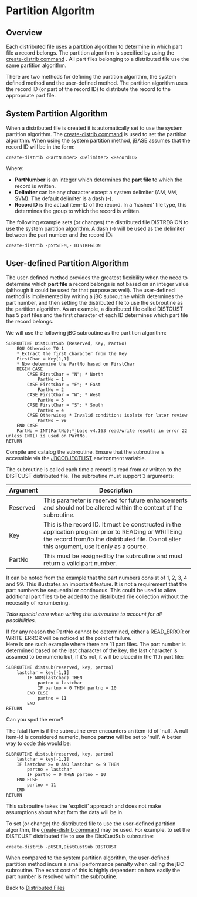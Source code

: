 # Partition Algoritm

<PageHeader />

## Overview

Each distributed file uses a partition algorithm to determine in which part file a record belongs. The partition algorithm is specified by using the [create-distrib command](./../create-distrib-command) . All part files belonging to a distributed file use the same partition algorithm.

There are two methods for defining the partition algorithm, the system defined method and the user-defined method. The partition algorithm uses the record ID (or part of the record ID) to distribute the record to the appropriate part file.

## System Partition Algorithm

When a distributed file is created it is automatically set to use the system partition algorithm. The [create-distrib command](./../create-distrib-command) is used to set the partition algorithm. When using the system partition method, jBASE assumes that the record ID will be in the form:

```
create-distrib <PartNumber> <Delimiter> <RecordID>
```

Where:

- **PartNumber** is an integer which determines the **part file** to which the record is written.
- **Delimiter** can be any character except a system delimiter (AM, VM, SVM). The default delimiter is a dash (-).
- **RecordID** is the actual item-ID of the record. In a ‘hashed’ file type, this determines the group to which the record is written.

The following example sets (or changes) the distributed file DISTREGION to use the system partition algorithm. A dash (-) will be used as the delimiter between the part number and the record ID:

```
create-distrib -pSYSTEM,- DISTREGION
```

## User-defined Partition Algorithm

The user-defined method provides the greatest flexibility when the need to determine which **part file** a record belongs is not based on an integer value (although it could be used for that purpose as well). The user-defined method is implemented by writing a jBC subroutine which determines the part number, and then setting the distributed file to use the subroutine as the partition algorithm. As an example, a distributed file called DISTCUST has 5 part files and the first character of each ID determines which part file the record belongs.

We will use the following jBC subroutine as the partition algorithm:

```
SUBROUTINE DistCustSub (Reserved, Key, PartNo)
    EQU Otherwise TO 1
    * Extract the first character from the Key
    FirstChar = Key[1,1]
    * Now determine the PartNo based on FirstChar
    BEGIN CASE
        CASE FirstChar = "N"; * North
            PartNo = 1
        CASE FirstChar = "E"; * East
            PartNo = 2
        CASE FirstChar = "W"; * West
            PartNo = 3
        CASE FirstChar = "S"; * South
            PartNo = 4
        CASE Otherwise; * Invalid condition; isolate for later review
            PartNo = 99
    END CASE
    PartNo = INT(PartNo);*jbase v4.163 read/write results in error 22 unless INT() is used on PartNo.
RETURN
```

Compile and catalog the subroutine. Ensure that the subroutine is accessible via the [JBCOBJECTLIST](./../../../environment-variables/jbcobjectlist) environment variable.

The subroutine is called each time a record is read from or written to the DISTCUST distributed file. The subroutine must support 3 arguments:

| Argument | Description |
| --- | --- |
| Reserved | This parameter is reserved for future enhancements and should not be altered within the context of the subroutine. |
| Key | This is the record ID. It must be constructed in the application program prior to READing or WRITEing the record from/to the distributed file. Do not alter this argument, use it only as a source. |
| PartNo | This must be assigned by the subroutine and must return a valid part number. |

It can be noted from the example that the part numbers consist of 1, 2, 3, 4 and 99. This illustrates an important feature. It is not a requirement that the part numbers be sequential or continuous. This could be used to allow additional part files to be added to the distributed file collection without the necessity of renumbering.

*Take special care when writing this subroutine to account for all possibilities*.

If for any reason the PartNo cannot be determined, either a READ\_ERROR or WRITE\_ERROR will be noticed at the point of failure.  
Here is one such example where there are 11 part files. The part number is determined based on the last character of the key, the last character is assumed to be numeric but, if it's not, it will be placed in the 11th part file:  

```
SUBROUTINE distsub(reserved, key, partno)
    lastchar = key[-1,1]
        IF NUM(lastchar) THEN
            partno = lastchar
            IF partno = 0 THEN partno = 10
        END ELSE
            partno = 11
        END
RETURN
```

Can you spot the error?

The fatal flaw is if the subroutine ever encounters an item-id of 'null'. A null item-id is considered numeric, hence **partno** will be set to 'null'. A better way to code this would be:

```
SUBROUTINE distsub(reserved, key, partno)
    lastchar = key[-1,1]
    IF lastchar >= 0 AND lastchar <= 9 THEN
        partno = lastchar
        IF partno = 0 THEN partno = 10
    END ELSE
        partno = 11
    END
RETURN
```

This subroutine takes the 'explicit' approach and does not make assumptions about what form the data will be in.

To set (or change) the distributed file to use the user-defined partition algorithm, the [create-distrib command](./../create-distrib-command) may be used. For example, to set the DISTCUST distributed file to use the DistCustSub subroutine:

```
create-distrib -pUSER,DistCustSub DISTCUST
```

When compared to the system partition algorithm, the user-defined partition method incurs a small performance penalty when calling the jBC subroutine. The exact cost of this is highly dependent on how easily the part number is resolved within the subroutine.

Back to [Distributed Files](./../README.md)

  
<PageFooter />
